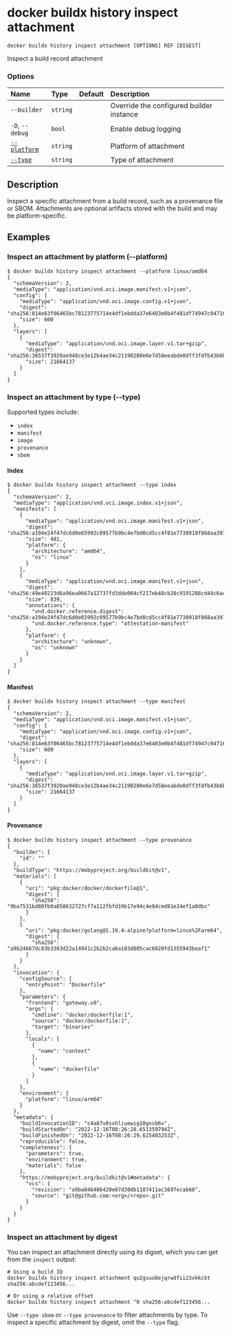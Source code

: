 # docker buildx history inspect attachment

```text
docker buildx history inspect attachment [OPTIONS] REF [DIGEST]
```

<!---MARKER_GEN_START-->
Inspect a build record attachment

### Options

| Name                      | Type     | Default | Description                              |
|:--------------------------|:---------|:--------|:-----------------------------------------|
| `--builder`               | `string` |         | Override the configured builder instance |
| `-D`, `--debug`           | `bool`   |         | Enable debug logging                     |
| [`--platform`](#platform) | `string` |         | Platform of attachment                   |
| [`--type`](#type)         | `string` |         | Type of attachment                       |


<!---MARKER_GEN_END-->

## Description

Inspect a specific attachment from a build record, such as a provenance file or
SBOM. Attachments are optional artifacts stored with the build and may be
platform-specific.

## Examples

### <a name="platform"></a> Inspect an attachment by platform (--platform)

```console
$ docker buildx history inspect attachment --platform linux/amd64
{
  "schemaVersion": 2,
  "mediaType": "application/vnd.oci.image.manifest.v1+json",
  "config": {
    "mediaType": "application/vnd.oci.image.config.v1+json",
    "digest": "sha256:814e63f06465bc78123775714e4df1ebdda37e6403e0b4f481df74947c047163",
    "size": 600
  },
  "layers": [
    {
      "mediaType": "application/vnd.oci.image.layer.v1.tar+gzip",
      "digest": "sha256:36537f3920ae948ce3e12b4ae34c21190280e6e7d58eeabde0dff3fdfb43b6b0",
      "size": 21664137
    }
  ]
}
```

### <a name="type"></a> Inspect an attachment by type (--type)

Supported types include:
* `index`
* `manifest`
* `image`
* `provenance`
* `sbom`

#### Index

```console
$ docker buildx history inspect attachment --type index
{
  "schemaVersion": 2,
  "mediaType": "application/vnd.oci.image.index.v1+json",
  "manifests": [
    {
      "mediaType": "application/vnd.oci.image.manifest.v1+json",
      "digest": "sha256:a194e24f47dc6d0e65992c09577b9bc4e7bd0cd5cc4f81e7738918f868aa397b",
      "size": 481,
      "platform": {
        "architecture": "amd64",
        "os": "linux"
      }
    },
    {
      "mediaType": "application/vnd.oci.image.manifest.v1+json",
      "digest": "sha256:49e40223d6a96ea0667a12737fd3dde004cf217eb48cb28c9191288cd44c6ace",
      "size": 839,
      "annotations": {
        "vnd.docker.reference.digest": "sha256:a194e24f47dc6d0e65992c09577b9bc4e7bd0cd5cc4f81e7738918f868aa397b",
        "vnd.docker.reference.type": "attestation-manifest"
      },
      "platform": {
        "architecture": "unknown",
        "os": "unknown"
      }
    }
  ]
}
```

#### Manifest

```console
$ docker buildx history inspect attachment --type manifest
{
  "schemaVersion": 2,
  "mediaType": "application/vnd.oci.image.manifest.v1+json",
  "config": {
    "mediaType": "application/vnd.oci.image.config.v1+json",
    "digest": "sha256:814e63f06465bc78123775714e4df1ebdda37e6403e0b4f481df74947c047163",
    "size": 600
  },
  "layers": [
    {
      "mediaType": "application/vnd.oci.image.layer.v1.tar+gzip",
      "digest": "sha256:36537f3920ae948ce3e12b4ae34c21190280e6e7d58eeabde0dff3fdfb43b6b0",
      "size": 21664137
    }
  ]
}
```

#### Provenance

```console
$ docker buildx history inspect attachment --type provenance
{
  "builder": {
    "id": ""
  },
  "buildType": "https://mobyproject.org/buildkit@v1",
  "materials": [
    {
      "uri": "pkg:docker/docker/dockerfile@1",
      "digest": {
        "sha256": "9ba7531bd80fb0a858632727cf7a112fbfd19b17e94c4e84ced81e24ef1a0dbc"
      }
    },
    {
      "uri": "pkg:docker/golang@1.19.4-alpine?platform=linux%2Farm64",
      "digest": {
        "sha256": "a9b24b67dc83b3383d22a14941c2b2b2ca6a103d805cac6820fd1355943beaf1"
      }
    }
  ],
  "invocation": {
    "configSource": {
      "entryPoint": "Dockerfile"
    },
    "parameters": {
      "frontend": "gateway.v0",
      "args": {
        "cmdline": "docker/dockerfile:1",
        "source": "docker/dockerfile:1",
        "target": "binaries"
      },
      "locals": [
        {
          "name": "context"
        },
        {
          "name": "dockerfile"
        }
      ]
    },
    "environment": {
      "platform": "linux/arm64"
    }
  },
  "metadata": {
    "buildInvocationID": "c4a87v0sxhliuewig10gnsb6v",
    "buildStartedOn": "2022-12-16T08:26:28.651359794Z",
    "buildFinishedOn": "2022-12-16T08:26:29.625483253Z",
    "reproducible": false,
    "completeness": {
      "parameters": true,
      "environment": true,
      "materials": false
    },
    "https://mobyproject.org/buildkit@v1#metadata": {
      "vcs": {
        "revision": "a9ba846486420e07d30db1107411ac3697ecab68",
        "source": "git@github.com:<org>/<repo>.git"
      }
    }
  }
}
```

### Inspect an attachment by digest

You can inspect an attachment directly using its digset, which you can get from
the `inspect` output:

```console
# Using a build ID
docker buildx history inspect attachment qu2gsuo8ejqrwdfii23xkkckt sha256:abcdef123456...

# Or using a relative offset
docker buildx history inspect attachment ^0 sha256:abcdef123456...
```

Use `--type sbom` or `--type provenance` to filter attachments by type. To
inspect a specific attachment by digest, omit the `--type` flag.
